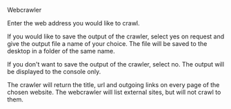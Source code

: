 Webcrawler

Enter the web address you would like to crawl.

If you would like to save the output of the crawler, select yes on request and give the output file a name of your choice. The
file will be saved to the desktop in a folder of the same name.

If you don't want to save the output of the crawler, select no. The output will be displayed to the console only.

The crawler will return the title, url and outgoing links on every page of the chosen website. The webcrawler will list 
external sites, but will not crawl to them.
